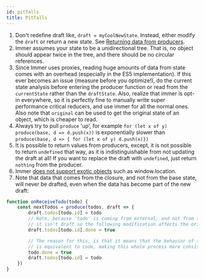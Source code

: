 ```yaml
---
id: pitfalls
title: Pitfalls
---
```


<div id="codefund"><!-- fallback content --></div>

1. Don't redefine draft like, `draft = myCoolNewState`. Instead, either modify the `draft` or return a new state. See [Returning data from producers](https://immerjs.github.io/immer/docs/return).
1. Immer assumes your state to be a unidirectional tree. That is, no object should appear twice in the tree, and there should be no circular references.
1. Since Immer uses proxies, reading huge amounts of data from state comes with an overhead (especially in the ES5 implementation). If this ever becomes an issue (measure before you optimize!), do the current state analysis before entering the producer function or read from the `currentState` rather than the `draftState`. Also, realize that immer is opt-in everywhere, so it is perfectly fine to manually write super performance critical reducers, and use immer for all the normal ones. Also note that `original` can be used to get the original state of an object, which is cheaper to read.
1. Always try to pull `produce` 'up', for example `for (let x of y) produce(base, d => d.push(x))` is exponentially slower than `produce(base, d => { for (let x of y) d.push(x)})`
1. It is possible to return values from producers, except, it is not possible to return `undefined` that way, as it is indistinguishable from not updating the draft at all! If you want to replace the draft with `undefined`, just return `nothing` from the producer.
1. Immer [does not support exotic objects](https://github.com/immerjs/immer/issues/504) such as window.location.
1. Note that data that comes from the closure, and not from the base state, will never be drafted, even when the data has become part of the new draft:

```javascript
function onReceiveTodo(todo) {
	const nextTodos = produce(todos, draft => {
		draft.todos[todo.id] = todo
		// Note, because 'todo' is coming from external, and not from the 'draft',
		// it isn't draft so the following modification affects the original todo!
		draft.todos[todo.id].done = true

		// The reason for this, is that it means that the behavior of the 2 lines above
		// is equivalent to code, making this whole process more consistent
		todo.done = true
		draft.todos[todo.id] = todo
	})
}
```

